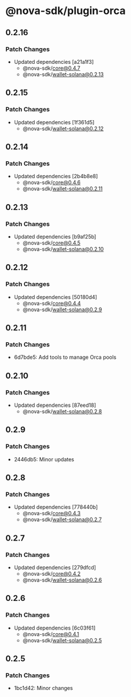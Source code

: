 # @nova-sdk/plugin-orca

## 0.2.16

### Patch Changes

- Updated dependencies [a21a1f3]
  - @nova-sdk/core@0.4.7
  - @nova-sdk/wallet-solana@0.2.13

## 0.2.15

### Patch Changes

- Updated dependencies [1f361d5]
  - @nova-sdk/wallet-solana@0.2.12

## 0.2.14

### Patch Changes

- Updated dependencies [2b4b8e8]
  - @nova-sdk/core@0.4.6
  - @nova-sdk/wallet-solana@0.2.11

## 0.2.13

### Patch Changes

- Updated dependencies [b9af25b]
  - @nova-sdk/core@0.4.5
  - @nova-sdk/wallet-solana@0.2.10

## 0.2.12

### Patch Changes

- Updated dependencies [50180d4]
  - @nova-sdk/core@0.4.4
  - @nova-sdk/wallet-solana@0.2.9

## 0.2.11

### Patch Changes

- 6d7bde5: Add tools to manage Orca pools

## 0.2.10

### Patch Changes

- Updated dependencies [87eed18]
  - @nova-sdk/wallet-solana@0.2.8

## 0.2.9

### Patch Changes

- 2446db5: Minor updates

## 0.2.8

### Patch Changes

- Updated dependencies [778440b]
  - @nova-sdk/core@0.4.3
  - @nova-sdk/wallet-solana@0.2.7

## 0.2.7

### Patch Changes

- Updated dependencies [279dfcd]
  - @nova-sdk/core@0.4.2
  - @nova-sdk/wallet-solana@0.2.6

## 0.2.6

### Patch Changes

- Updated dependencies [6c03f61]
  - @nova-sdk/core@0.4.1
  - @nova-sdk/wallet-solana@0.2.5

## 0.2.5

### Patch Changes

- 1bc1d42: Minor changes
